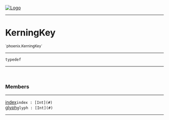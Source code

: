 
[![Logo](../../images/logo.png)](../../api/index.html)

---



<h1>KerningKey</h1>
<small>`phoenix.KerningKey`</small>



---

`typedef`

---

&nbsp;
&nbsp;



<h3>Members</h3> <hr/><span class="member apipage">
                <a name="index"><a class="lift" href="#index">index</a></a><code class="signature apipage">index : [Int](#)</code><br/></span>
            <span class="small_desc_flat"></span><span class="member apipage">
                <a name="glyph"><a class="lift" href="#glyph">glyph</a></a><code class="signature apipage">glyph : [Int](#)</code><br/></span>
            <span class="small_desc_flat"></span>







---

&nbsp;
&nbsp;
&nbsp;
&nbsp;